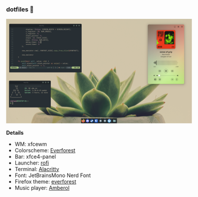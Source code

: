 ### dotfiles 🌲

![Showcase](./media/showcase.png)

**Details**

- WM: xfcewm
- Colorscheme: [Everforest](https://github.com/sainnhe/everforest)
- Bar: xfce4-panel
- Launcher: [rofi](https://github.com/davatorium/rofi)
- Terminal: [Alacritty](https://github.com/alacritty/alacritty)
- Font: JetBrainsMono Nerd Font
- Firefox theme: [everforest](https://addons.mozilla.org/en-US/firefox/addon/everforest)
- Music player: [Amberol](https://gitlab.gnome.org/World/amberol)
